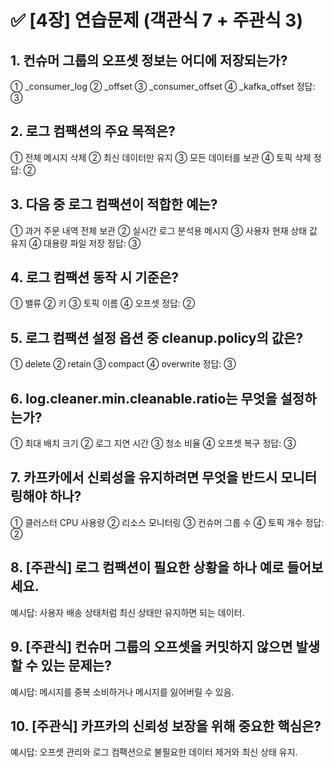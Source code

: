 # ✅ [4장] 연습문제 (객관식 7 + 주관식 3)

## 1. 컨슈머 그룹의 오프셋 정보는 어디에 저장되는가?
① _consumer_log ② _offset ③ _consumer_offset ④ _kafka_offset
정답: ③

## 2. 로그 컴팩션의 주요 목적은?
① 전체 메시지 삭제 ② 최신 데이터만 유지 ③ 모든 데이터를 보관 ④ 토픽 삭제
정답: ②

## 3. 다음 중 로그 컴팩션이 적합한 예는?
① 과거 주문 내역 전체 보관
② 실시간 로그 분석용 메시지
③ 사용자 현재 상태 값 유지
④ 대용량 파일 저장
정답: ③

## 4. 로그 컴팩션 동작 시 기준은?
① 밸류 ② 키 ③ 토픽 이름 ④ 오프셋
정답: ②

## 5. 로그 컴팩션 설정 옵션 중 cleanup.policy의 값은?
① delete ② retain ③ compact ④ overwrite
정답: ③

## 6. log.cleaner.min.cleanable.ratio는 무엇을 설정하는가?
① 최대 배치 크기 ② 로그 지연 시간 ③ 청소 비율 ④ 오프셋 복구
정답: ③

## 7. 카프카에서 신뢰성을 유지하려면 무엇을 반드시 모니터링해야 하나?
① 클러스터 CPU 사용량 ② 리소스 모니터링 ③ 컨슈머 그룹 수 ④ 토픽 개수
정답: ②

## 8. [주관식] 로그 컴팩션이 필요한 상황을 하나 예로 들어보세요.
예시답: 사용자 배송 상태처럼 최신 상태만 유지하면 되는 데이터.

## 9. [주관식] 컨슈머 그룹의 오프셋을 커밋하지 않으면 발생할 수 있는 문제는?
예시답: 메시지를 중복 소비하거나 메시지를 잃어버릴 수 있음.

## 10. [주관식] 카프카의 신뢰성 보장을 위해 중요한 핵심은?
예시답: 오프셋 관리와 로그 컴팩션으로 불필요한 데이터 제거와 최신 상태 유지.

